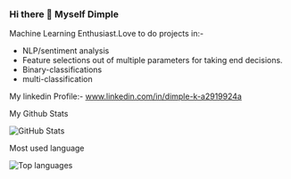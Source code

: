 ### Hi there 👋 Myself Dimple

Machine Learning Enthusiast.Love to do projects in:-
* NLP/sentiment analysis
* Feature selections out of multiple parameters for taking end decisions.
* Binary-classifications 
* multi-classification 

<!--
**Dimple-klair/Dimple-klair** is a ✨ _special_ ✨ repository because its `README.md` (this file) appears on your GitHub profile.

Here are some ideas to get you started:

- 🔭 I’m currently working on ...
- 🌱 I’m currently learning ...
- 👯 I’m looking to collaborate on ...
- 🤔 I’m looking for help with ...
- 💬 Ask me about ...
- 📫 How to reach me: ...
- 😄 Pronouns: ...
- ⚡ Fun fact: ...
-->
My linkedin Profile:-
www.linkedin.com/in/dimple-k-a2919924a

My Github Stats

![GitHub Stats](https://github-readme-stats.vercel.app/api?username=Dimple-klair&theme=radical)

Most used language

![Top languages](https://github-readme-stats.vercel.app/api/top-langs/?username=Dimple-klair&show_icons=true&theme=radical)

